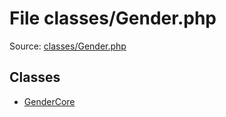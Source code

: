 File classes/Gender.php
=========

Source: [classes/Gender.php](https://github.com/PrestaShop/PrestaShop/blob/1.5.2.0/classes/Gender.php)


Classes
-------

* [GenderCore](class.GenderCore.md)

